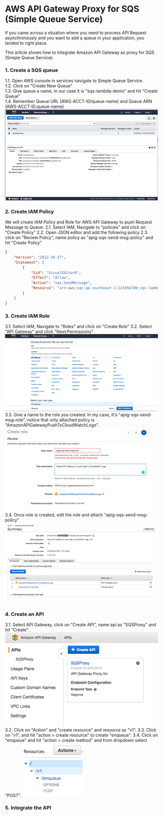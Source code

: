 # AWS API Gateway Proxy for SQS (Simple Queue Service)

If you came across a situation where you need to process API Request asynchronously and you want to add a queue in your application, you landed to right place.

This article shows how to Integrate Amazon API Gateway as proxy for SQS (Simple Queue Service).

### 1. Create a SQS queue ###

1.1. Open AWS console in services navigate to Simple Queue Service. <br />
1.2. Click on "Create New Queue" <br />
1.3. Give queue a name, in our case it is "sqs-lambda-demo" and hit "Create Queue" <br />
1.4. Remember Queue URL (AWS-ACCT-ID/queue-name) and Queue ARN (AWS-ACCT-ID:queue-name)
![alt text](images/sqs_queue.png)

### 2. Create IAM Policy ###

We will create IAM Policy and Role for AWS API Gateway to push Request Message to Queue.
2.1. Select IAM, Navigate to "policies" and click on "Create Policy"
2.2. Open JSON editor and add the following policy
2.3. click on "Review Policy", name policy as "apig-sqs-send-msg-policy" and hit "Create Policy"

```json
{
    "Version": "2012-10-17",
    "Statement": [
        {
            "Sid": "VisualEditor0",
            "Effect": "Allow",
            "Action": "sqs:SendMessage",
            "Resource": "arn:aws:sqs:ap-southeast-1:123456789:sqs-lambda-demo"
        }
    ]
} 
```

### 3. Create IAM Role ###

3.1. Select IAM, Navigate to "Roles" and click on "Create Role"
3.2. Select "API Gateway" and click "Next:Permissions"
![alt text](images/role_apig.png)
3.3. Give a name to the role you created. In my case, it's "apig-sqs-send-msg-role", notice that only attached policy is "AmazonAPIGatewayPushToCloudWatchLogs".
![alt text](images/save_role.png)
3.4. Once role is created, edit the role and attach "apig-sqs-send-msg-policy" 
![alt text](images/attach_policy_to_role.png)


### 4. Create an API ###

3.1. Select API Gateway, click on "Create API", name api as "SQSProxy" and hit "Create".
![alt text](images/api_create.png)
3.2. Click on "Action" and "create resource" and resource as "v1".
3.3. Click on "v1", and hit "action > create resource" to create "enqueue".
3.4. Click on "enqueue" and hit "action > create method" and from dropdown select "POST".
![alt text](images/resource_structure.png)

### 5. Integrate the API ###
